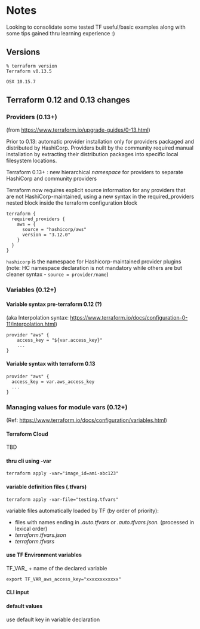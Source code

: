 # Notes 

Looking to consolidate some tested TF useful/basic examples along with some tips gained thru learning experience :)


## Versions
```
% terraform version
Terraform v0.13.5
```

```
OSX 10.15.7
```


## Terraform 0.12 and 0.13 changes

### Providers (0.13+)
(from https://www.terraform.io/upgrade-guides/0-13.html) 

Prior to 0.13: automatic provider installation only for providers packaged and distributed by HashiCorp. 
Providers built by the community required manual installation by extracting their distribution packages into specific local filesystem locations.

Terraform 0.13+ : new hierarchical *namespace* for providers to separate HashiCorp and community providers

Terraform now requires explicit source information for any providers that are not HashiCorp-maintained, using a new syntax in the required_providers nested block inside the terraform configuration block

```
terraform {
  required_providers {
    aws = {
      source = "hashicorp/aws"
      version = "3.12.0"
    }
  }
}
```

`hashicorp` is the namespace for Hashicorp-maintained provider plugins
(note: HC namespace declaration is not mandatory while others are but cleaner syntax - `source = provider/name`) 


### Variables (0.12+)


#### Variable syntax pre-terraform 0.12 (?)

(aka Interpolation syntax: https://www.terraform.io/docs/configuration-0-11/interpolation.html)

```
provider "aws" {
    access_key = "${var.access_key}"
    ...
}
```


#### Variable syntax with terraform 0.13

```
provider "aws" {
  access_key = var.aws_access_key
  ...
} 
```


### Managing values for module vars (0.12+)
(Ref: https://www.terraform.io/docs/configuration/variables.html)


#### Terraform Cloud 
TBD 


#### thru cli using -var

`terraform apply -var="image_id=ami-abc123"`

#### variable definition files (.tfvars)

`terraform apply -var-file="testing.tfvars"`

variable files automatically loaded by TF (by order of priority):

- files with names ending in *.auto.tfvars* or *.auto.tfvars.json.* (processed in lexical order)
- *terraform.tfvars.json* 
- *terraform.tfvars*

#### use TF Environment variables
TF_VAR_ + name of the declared variable

`export TF_VAR_aws_access_key="xxxxxxxxxxxx"`


#### CLI input


#### default values
use default key in variable declaration